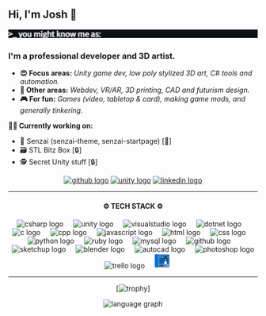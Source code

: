 <h2>Hi, I'm Josh 👋</h2>
<picture>
<img src="https://github.com/lottehime/lottehime/blob/main/assets/typewriter.gif"/>
</picture>
<!--
Gif from:  https://willkessler.github.io/typed-text-gif-maker/
-->
<h3>I'm a professional developer and 3D artist.</h3>

+ <strong>😍 Focus areas:</strong> <i>Unity game dev, low poly stylized 3D art, C# tools and automation.</i>
+ <strong>💪 Other areas:</strong> <i>Webdev, VR/AR, 3D printing, CAD and futurism design.</i>
+ <strong>🎮 For fun:</strong> <i>Games (video, tabletop & card), making game mods, and generally tinkering.</i>

<strong>👨‍💻 Currently working on:</strong>
+ 🌱 Senzai (senzai-theme, senzai-startpage) [👀]
+ 🗃️ STL Bitz Box [🔒]
+ 🕵️ Secret Unity stuff [🔒]

<div align="center">
  
<!--
  <a href="https://lottehime.github.io">
  <img src="https://custom-icon-badges.demolab.com/badge/-portfolio_site-grey?style=for-the-badge&logo=paintbrush&logoColor=white" height="30" alt="portfolio logo" title="My Portfolio" /></a>
-->

  <a href="https://github.com/lottehime?tab=repositories">
  <img src="https://img.shields.io/badge/public_repos-%23121011.svg?style=for-the-badge&logo=github&logoColor=white" height="30" alt="github logo" title="My Public GitHub Repos" /></a>

  <a href="https://assetstore.unity.com/publishers/18386">
  <img src="https://img.shields.io/badge/unity_assets-%23000000.svg?style=for-the-badge&logo=unity&logoColor=white" height="30" alt="unity logo" title="My Unity Asset Store Products" /></a>

  <a href="https://www.linkedin.com/in/joshua-anderson-9329a3ab/">
  <img src="https://img.shields.io/static/v1?message=LinkedIn&logo=linkedin&label=&color=0077B5&logoColor=white&labelColor=&style=for-the-badge" height="30" alt="linkedin logo" title="My LinkedIn Profile" /></a>

</div>

------

<div align="center">
  <h4>
    ⚙️ TECH STACK ⚙️
  </h4>
  
  <a><img src="https://skillicons.dev/icons?i=cs" height="30" alt="csharp logo" title="C# Development" /></a>
  <a><img width="12" /></a>
  <a><img src="https://skillicons.dev/icons?i=unity" height="30" alt="unity logo" title="Unity Development" /></a>
  <a><img width="12" /></a>
  <a><img src="https://skillicons.dev/icons?i=visualstudio" height="30" alt="visualstudio logo" title="Visual Studio" /></a>
  <a><img width="12" /></a>
  <a><img src="https://skillicons.dev/icons?i=dotnet" height="30" alt="dotnet logo" title=".Net Development" /></a>
  <a><img width="12" /></a>
  <a><img src="https://skillicons.dev/icons?i=c" height="30" alt="c logo" title="C Development" /></a>
  <a><img width="12" /></a>
  <a><img src="https://skillicons.dev/icons?i=cpp" height="30" alt="cpp logo" title="C++ Development" /></a>
  <a><img width="12" /></a>
  <a><img src="https://skillicons.dev/icons?i=js" height="30" alt="javascript logo" title="JavaScript" /></a>
  <a><img width="12" /></a>
  <a><img src="https://skillicons.dev/icons?i=html" height="30" alt="html logo" title="HTML" /></a>
  <a><img width="12" /></a>
  <a><img src="https://skillicons.dev/icons?i=css" height="30" alt="css logo" title="CSS" /></a>
  <a><img width="12" /></a>
  <a><img src="https://skillicons.dev/icons?i=py" height="30" alt="python logo" title="Python Development" /></a>
  <a><img width="12" /></a>
  <a><img src="https://skillicons.dev/icons?i=ruby" height="30" alt="ruby logo" title="Ruby" /></a>
  <a><img width="12" /></a>
  <a><img src="https://skillicons.dev/icons?i=mysql" height="30" alt="mysql logo" title="MySQL" /></a>
  <a><img width="12" /></a>
  <a><img src="https://skillicons.dev/icons?i=github" height="30" alt="github logo" title="GitHub Management" /></a>
  <a><img width="12" /></a>
  <a><img src="https://skillicons.dev/icons?i=sketchup" height="30" alt="sketchup logo" title="SketchUp 3D Modeling" /></a>
  <a><img width="12" /></a>
  <a><img src="https://skillicons.dev/icons?i=blender" height="30" alt="blender logo" title="Blender Sculpting" /></a>
  <a><img width="12" /></a>
  <a><img src="https://skillicons.dev/icons?i=autocad" height="30" alt="autocad logo" title="AutoCAD &amp; AutoLISP" /></a>
  <a><img width="12" /></a>
  <a><img src="https://skillicons.dev/icons?i=ps" height="30" alt="photoshop logo" title="Photoshop" /></a>
  <a><img width="12" /></a>
  <a><img src="https://cdn.simpleicons.org/trello/0052CC" height="30" alt="trello logo" title="Trello Project Management" /></a>
  <a><img width="12" /></a>
  <a><img src="https://github.com/lottehime/lottehime/blob/main/assets/3d-printer.png" height="30" alt="printer logo" title="3D Printing (FDM/SLA)" /></a>
  
</div>

------

<div align="center">

  [![trophy](https://github-profile-trophy.vercel.app/?username=lottehime&rank=-B,-C,-?&theme=discord&column=-1)]


  <img src="http://github-profile-summary-cards.vercel.app/api/cards/repos-per-language?username=lottehime&theme=dracula" height="130"  alt="language graph"/>

  
<!--
  <a href="#">
  <img src="https://streak-stats.demolab.com?user=lottehime&locale=en&mode=daily&theme=dracula&hide_border=false&border_radius=5" height="150" alt="streak graph" />
  </a>
-->

</div>
